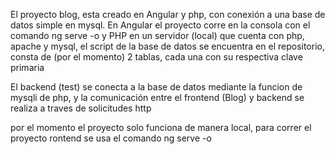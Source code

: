 El proyecto blog, esta creado en Angular y php, con conexión a una base de datos simple en mysql. En Angular el proyecto corre en la consola con el comando ng serve -o y PHP en un servidor (local) que cuenta con php, apache y mysql, el script de la base de datos se encuentra en el repositorio, consta de (por el momento) 2 tablas, cada una con su respectiva clave primaria

El backend (test) se conecta a la base de datos mediante la funcion de mysqli de php, y la comunicación entre el frontend (Blog) y backend se realiza a traves de solicitudes http

por el momento el proyecto solo funciona de manera local, para correr el proyecto rontend se usa el comando ng serve -o
